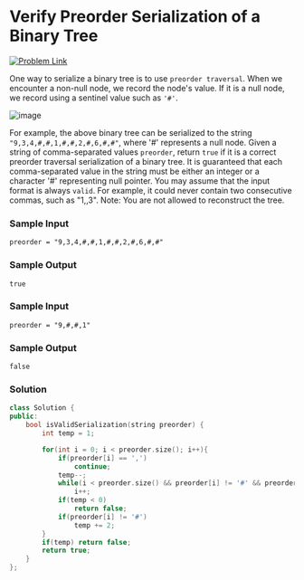 # Verify Preorder Serialization of a Binary Tree

[![Problem Link](https://img.shields.io/badge/-LeetCode-FFA116?style=for-the-badge&logo=LeetCode&logoColor=black)](https://leetcode.com/problems/verify-preorder-serialization-of-a-binary-tree/description/)

One way to serialize a binary tree is to use `preorder traversal`. When we encounter a non-null node, 
we record the node's value. If it is a null node, we record using a sentinel value such as `'#'`.

![image](https://github.com/Harshu05x/ReviseWithArsh-6Companies30Days-Challenge/assets/96901785/86b7db61-28b4-43a0-b08d-62c45831d6c0)

For example, the above binary tree can be serialized to the string `"9,3,4,#,#,1,#,#,2,#,6,#,#"`, where '#' represents a null node.
Given a string of comma-separated values `preorder`, return `true` if it is a correct preorder traversal serialization of a binary tree.
It is guaranteed that each comma-separated value in the string must be either an integer or a character '#' representing null pointer.
You may assume that the input format is always `valid`.
For example, it could never contain two consecutive commas, such as "1,,3".
Note: You are not allowed to reconstruct the tree.

### Sample Input
```
preorder = "9,3,4,#,#,1,#,#,2,#,6,#,#"
```

### Sample Output
```
true
```
### Sample Input
```
preorder = "9,#,#,1"
```

### Sample Output
```
false
```

### Solution
```cpp
class Solution {
public:
    bool isValidSerialization(string preorder) {
        int temp = 1;

        for(int i = 0; i < preorder.size(); i++){
            if(preorder[i] == ',')
                continue;
            temp--;
            while(i < preorder.size() && preorder[i] != '#' && preorder[i] != ',') 
                i++;
            if(temp < 0)
                return false;
            if(preorder[i] != '#')
                temp += 2;
        }
        if(temp) return false;
        return true;
    }
};
```
